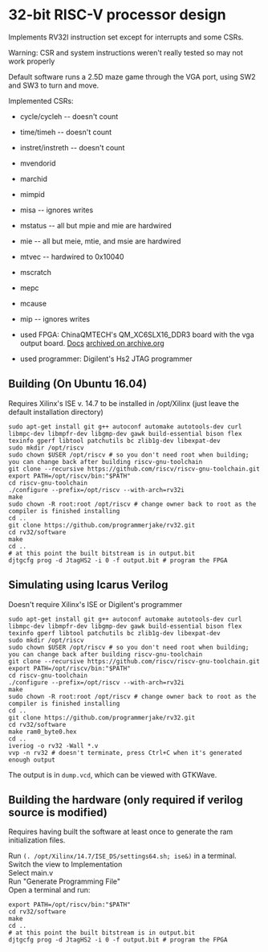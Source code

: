 # 32-bit RISC-V processor design

Implements RV32I instruction set except for interrupts and some CSRs.

Warning: CSR and system instructions weren't really tested so may not work properly

Default software runs a 2.5D maze game through the VGA port, using SW2 and SW3 to turn and move.

Implemented CSRs:
- cycle/cycleh -- doesn't count
- time/timeh -- doesn't count
- instret/instreth -- doesn't count
- mvendorid
- marchid
- mimpid
- misa -- ignores writes
- mstatus -- all but mpie and mie are hardwired
- mie -- all but meie, mtie, and msie are hardwired
- mtvec -- hardwired to 0x10040
- mscratch
- mepc
- mcause
- mip -- ignores writes

- used FPGA: ChinaQMTECH's QM_XC6SLX16_DDR3 board with the vga output board. [Docs](https://raw.githubusercontent.com/ChinaQMTECH/QM_XC6SLX16_DDR3/master/QM_XC6SLX16_DDR3_V02.zip) [archived on archive.org](http://web.archive.org/web/20180321000346/https://raw.githubusercontent.com/ChinaQMTECH/QM_XC6SLX16_DDR3/master/QM_XC6SLX16_DDR3_V02.zip)
- used programmer: Digilent's Hs2 JTAG programmer

## Building (On Ubuntu 16.04)
Requires Xilinx's ISE v. 14.7 to be installed in /opt/Xilinx (just leave the default installation directory)

    sudo apt-get install git g++ autoconf automake autotools-dev curl libmpc-dev libmpfr-dev libgmp-dev gawk build-essential bison flex texinfo gperf libtool patchutils bc zlib1g-dev libexpat-dev
    sudo mkdir /opt/riscv
    sudo chown $USER /opt/riscv # so you don't need root when building; you can change back after building riscv-gnu-toolchain
    git clone --recursive https://github.com/riscv/riscv-gnu-toolchain.git
    export PATH=/opt/riscv/bin:"$PATH"
    cd riscv-gnu-toolchain
    ./configure --prefix=/opt/riscv --with-arch=rv32i
    make
    sudo chown -R root:root /opt/riscv # change owner back to root as the compiler is finished installing
    cd ..
    git clone https://github.com/programmerjake/rv32.git
    cd rv32/software
    make
    cd ..
    # at this point the built bitstream is in output.bit
    djtgcfg prog -d JtagHS2 -i 0 -f output.bit # program the FPGA

## Simulating using Icarus Verilog
Doesn't require Xilinx's ISE or Digilent's programmer

    sudo apt-get install git g++ autoconf automake autotools-dev curl libmpc-dev libmpfr-dev libgmp-dev gawk build-essential bison flex texinfo gperf libtool patchutils bc zlib1g-dev libexpat-dev
    sudo mkdir /opt/riscv
    sudo chown $USER /opt/riscv # so you don't need root when building; you can change back after building riscv-gnu-toolchain
    git clone --recursive https://github.com/riscv/riscv-gnu-toolchain.git
    export PATH=/opt/riscv/bin:"$PATH"
    cd riscv-gnu-toolchain
    ./configure --prefix=/opt/riscv --with-arch=rv32i
    make
    sudo chown -R root:root /opt/riscv # change owner back to root as the compiler is finished installing
    cd ..
    git clone https://github.com/programmerjake/rv32.git
    cd rv32/software
    make ram0_byte0.hex
    cd ..
    iveriog -o rv32 -Wall *.v
    vvp -n rv32 # doesn't terminate, press Ctrl+C when it's generated enough output

The output is in `dump.vcd`, which can be viewed with GTKWave.

## Building the hardware (only required if verilog source is modified)

Requires having built the software at least once to generate the ram initialization files.

Run `(. /opt/Xilinx/14.7/ISE_DS/settings64.sh; ise&)` in a terminal.  
Switch the view to Implementation  
Select main.v  
Run "Generate Programming File"  
Open a terminal and run:

    export PATH=/opt/riscv/bin:"$PATH"
    cd rv32/software
    make
    cd ..
    # at this point the built bitstream is in output.bit
    djtgcfg prog -d JtagHS2 -i 0 -f output.bit # program the FPGA

